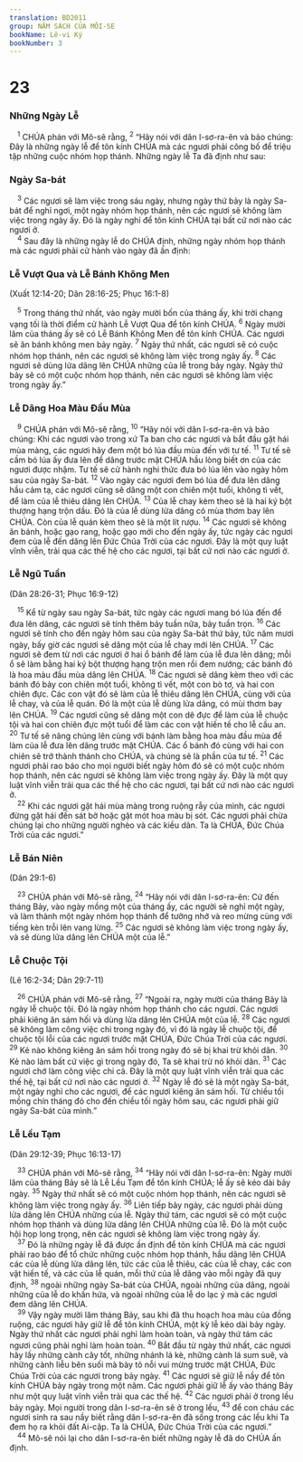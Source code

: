 ```yaml
---
translation: BD2011
group: NĂM SÁCH CỦA MÔI-SE
bookName: Lê-vi Ký 
bookNumber: 3
---
```


<div class="title"><h1>23</h1><h3>Những Ngày Lễ</h3></div>
<span class="verse le_23_1"> <sup>1</sup> CHÚA phán với Mô-sê rằng, </span>
<span class="verse le_23_2"><sup>2</sup> “Hãy nói với dân I-sơ-ra-ên và bảo chúng: Ðây là những ngày lễ để tôn kính CHÚA mà các ngươi phải công bố để triệu tập những cuộc nhóm họp thánh. Những ngày lễ Ta đã định như sau:<br/></span>
<div class="title"><h3>Ngày Sa-bát</h3></div>
<span class="verse le_23_3"> <sup>3</sup> Các ngươi sẽ làm việc trong sáu ngày, nhưng ngày thứ bảy là ngày Sa-bát để nghỉ ngơi, một ngày nhóm họp thánh, nên các ngươi sẽ không làm việc trong ngày ấy. Ðó là ngày nghỉ để tôn kính CHÚA tại bất cứ nơi nào các ngươi ở.<br/></span>
<span class="verse le_23_4"> <sup>4</sup> Sau đây là những ngày lễ do CHÚA định, những ngày nhóm họp thánh mà các ngươi phải cử hành vào ngày đã ấn định:<br/></span>
<div class="title"><h3>Lễ Vượt Qua và Lễ Bánh Không Men</h3><p>(Xuất 12:14-20; Dân 28:16-25; Phục 16:1-8)</p></div>
<span class="verse le_23_5"> <sup>5</sup> Trong tháng thứ nhất, vào ngày mười bốn của tháng ấy, khi trời chạng vạng tối là thời điểm cử hành Lễ Vượt Qua để tôn kính CHÚA. </span>
<span class="verse le_23_6"><sup>6</sup> Ngày mười lăm của tháng ấy sẽ có Lễ Bánh Không Men để tôn kính CHÚA. Các ngươi sẽ ăn bánh không men bảy ngày. </span>
<span class="verse le_23_7"><sup>7</sup> Ngày thứ nhất, các ngươi sẽ có cuộc nhóm họp thánh, nên các ngươi sẽ không làm việc trong ngày ấy. </span>
<span class="verse le_23_8"><sup>8</sup> Các ngươi sẽ dùng lửa dâng lên CHÚA những của lễ trong bảy ngày. Ngày thứ bảy sẽ có một cuộc nhóm họp thánh, nên các ngươi sẽ không làm việc trong ngày ấy.”<br/></span>
<div class="title"><h3>Lễ Dâng Hoa Màu Ðầu Mùa</h3></div>
<span class="verse le_23_9"> <sup>9</sup> CHÚA phán với Mô-sê rằng, </span>
<span class="verse le_23_10"><sup>10</sup> “Hãy nói với dân I-sơ-ra-ên và bảo chúng: Khi các ngươi vào trong xứ Ta ban cho các ngươi và bắt đầu gặt hái mùa màng, các ngươi hãy đem một bó lúa đầu mùa đến với tư tế. </span>
<span class="verse le_23_11"><sup>11</sup> Tư tế sẽ cầm bó lúa ấy đưa lên để dâng trước mặt CHÚA hầu lòng biết ơn của các ngươi được nhậm. Tư tế sẽ cử hành nghi thức đưa bó lúa lên vào ngày hôm sau của ngày Sa-bát. </span>
<span class="verse le_23_12"><sup>12</sup> Vào ngày các ngươi đem bó lúa để đưa lên dâng hầu cảm tạ, các ngươi cũng sẽ dâng một con chiên một tuổi, không tì vết, để làm của lễ thiêu dâng lên CHÚA. </span>
<span class="verse le_23_13"><sup>13</sup> Của lễ chay kèm theo sẽ là hai ký bột thượng hạng trộn dầu. Ðó là của lễ dùng lửa dâng có mùa thơm bay lên CHÚA. Còn của lễ quán kèm theo sẽ là một lít rượu. </span>
<span class="verse le_23_14"><sup>14</sup> Các ngươi sẽ không ăn bánh, hoặc gạo rang, hoặc gạo mới cho đến ngày ấy, tức ngày các ngươi đem của lễ đến dâng lên Ðức Chúa Trời của các ngươi. Ðây là một quy luật vĩnh viễn, trải qua các thế hệ cho các ngươi, tại bất cứ nơi nào các ngươi ở.<br/></span>
<div class="title"><h3>Lễ Ngũ Tuần</h3><p>(Dân 28:26-31; Phục 16:9-12)</p></div>
<span class="verse le_23_15"> <sup>15</sup> Kể từ ngày sau ngày Sa-bát, tức ngày các ngươi mang bó lúa đến để đưa lên dâng, các ngươi sẽ tính thêm bảy tuần nữa, bảy tuần trọn. </span>
<span class="verse le_23_16"><sup>16</sup> Các ngươi sẽ tính cho đến ngày hôm sau của ngày Sa-bát thứ bảy, tức năm mươi ngày, bấy giờ các ngươi sẽ dâng một của lễ chay mới lên CHÚA. </span>
<span class="verse le_23_17"><sup>17</sup> Các ngươi sẽ đem từ nơi các ngươi ở hai ổ bánh để làm của lễ đưa lên dâng; mỗi ổ sẽ làm bằng hai ký bột thượng hạng trộn men rồi đem nướng; các bánh đó là hoa màu đầu mùa dâng lên CHÚA. </span>
<span class="verse le_23_18"><sup>18</sup> Các ngươi sẽ dâng kèm theo với các bánh đó bảy con chiên một tuổi, không tì vết, một con bò tơ, và hai con chiên đực. Các con vật đó sẽ làm của lễ thiêu dâng lên CHÚA, cùng với của lễ chay, và của lễ quán. Ðó là một của lễ dùng lửa dâng, có mùi thơm bay lên CHÚA. </span>
<span class="verse le_23_19"><sup>19</sup> Các ngươi cũng sẽ dâng một con dê đực để làm của lễ chuộc tội và hai con chiên đực một tuổi để làm các con vật hiến tế cho lễ cầu an. </span>
<span class="verse le_23_20"><sup>20</sup> Tư tế sẽ nâng chúng lên cùng với bánh làm bằng hoa màu đầu mùa để làm của lễ đưa lên dâng trước mặt CHÚA. Các ổ bánh đó cùng với hai con chiên sẽ trở thành thánh cho CHÚA, và chúng sẽ là phần của tư tế. </span>
<span class="verse le_23_21"><sup>21</sup> Các ngươi phải rao báo cho mọi người biết ngày hôm đó sẽ có một cuộc nhóm họp thánh, nên các ngươi sẽ không làm việc trong ngày ấy. Ðây là một quy luật vĩnh viễn trải qua các thế hệ cho các ngươi, tại bất cứ nơi nào các ngươi ở.<br/></span>
<span class="verse le_23_22"> <sup>22</sup> Khi các ngươi gặt hái mùa màng trong ruộng rẫy của mình, các ngươi đừng gặt hái đến sát bờ hoặc gặt mót hoa màu bị sót. Các ngươi phải chừa chúng lại cho những người nghèo và các kiều dân. Ta là CHÚA, Ðức Chúa Trời của các ngươi.”<br/></span>
<div class="title"><h3>Lễ Bán Niên</h3><p>(Dân 29:1-6)</p></div>
<span class="verse le_23_23"> <sup>23</sup> CHÚA phán với Mô-sê rằng, </span>
<span class="verse le_23_24"><sup>24</sup> “Hãy nói với dân I-sơ-ra-ên: Cứ đến tháng Bảy, vào ngày mồng một của tháng ấy, các người sẽ nghỉ một ngày, và làm thành một ngày nhóm họp thánh để tưởng nhớ và reo mừng cùng với tiếng kèn trỗi lên vang lừng. </span>
<span class="verse le_23_25"><sup>25</sup> Các ngươi sẽ không làm việc trong ngày ấy, và sẽ dùng lửa dâng lên CHÚA một của lễ.”<br/></span>
<div class="title"><h3>Lễ Chuộc Tội</h3><p>(Lê 16:2-34; Dân 29:7-11)</p></div>
<span class="verse le_23_26"> <sup>26</sup> CHÚA phán với Mô-sê rằng, </span>
<span class="verse le_23_27"><sup>27</sup> “Ngoài ra, ngày mười của tháng Bảy là ngày lễ chuộc tội. Ðó là ngày nhóm họp thánh cho các ngươi. Các ngươi phải kiêng ăn sám hối và dùng lửa dâng lên CHÚA một của lễ. </span>
<span class="verse le_23_28"><sup>28</sup> Các ngươi sẽ không làm công việc chi trong ngày đó, vì đó là ngày lễ chuộc tội, để chuộc tội lỗi của các ngươi trước mặt CHÚA, Ðức Chúa Trời của các ngươi. </span>
<span class="verse le_23_29"><sup>29</sup> Kẻ nào không kiêng ăn sám hối trong ngày đó sẽ bị khai trừ khỏi dân. </span>
<span class="verse le_23_30"><sup>30</sup> Kẻ nào làm bất cứ việc gì trong ngày đó, Ta sẽ khai trừ nó khỏi dân. </span>
<span class="verse le_23_31"><sup>31</sup> Các ngươi chớ làm công việc chi cả. Ðây là một quy luật vĩnh viễn trải qua các thế hệ, tại bất cứ nơi nào các ngươi ở. </span>
<span class="verse le_23_32"><sup>32</sup> Ngày lễ đó sẽ là một ngày Sa-bát, một ngày nghỉ cho các ngươi, để các ngươi kiêng ăn sám hối. Từ chiều tối mồng chín tháng đó cho đến chiều tối ngày hôm sau, các ngươi phải giữ ngày Sa-bát của mình.”<br/></span>
<div class="title"><h3>Lễ Lều Tạm</h3><p>(Dân 29:12-39; Phục 16:13-17)</p></div>
<span class="verse le_23_33"> <sup>33</sup> CHÚA phán với Mô-sê rằng, </span>
<span class="verse le_23_34"><sup>34</sup> “Hãy nói với dân I-sơ-ra-ên: Ngày mười lăm của tháng Bảy sẽ là Lễ Lều Tạm để tôn kính CHÚA; lễ ấy sẽ kéo dài bảy ngày. </span>
<span class="verse le_23_35"><sup>35</sup> Ngày thứ nhất sẽ có một cuộc nhóm họp thánh, nên các ngươi sẽ không làm việc trong ngày ấy. </span>
<span class="verse le_23_36"><sup>36</sup> Liên tiếp bảy ngày, các ngươi phải dùng lửa dâng lên CHÚA những của lễ. Ngày thứ tám, các ngươi sẽ có một cuộc nhóm họp thánh và dùng lửa dâng lên CHÚA những của lễ. Ðó là một cuộc hội họp long trọng, nên các ngươi sẽ không làm việc trong ngày ấy.<br/></span>
<span class="verse le_23_37"> <sup>37</sup> Ðó là những ngày lễ đã được ấn định để tôn kính CHÚA mà các ngươi phải rao báo để tổ chức những cuộc nhóm họp thánh, hầu dâng lên CHÚA các của lễ dùng lửa dâng lên, tức các của lễ thiêu, các của lễ chay, các con vật hiến tế, và các của lễ quán, mỗi thứ của lễ dâng vào mỗi ngày đã quy định, </span>
<span class="verse le_23_38"><sup>38</sup> ngoài những ngày Sa-bát của CHÚA, ngoài những của dâng, ngoài những của lễ do khấn hứa, và ngoài những của lễ do lạc ý mà các ngươi đem dâng lên CHÚA.<br/></span>
<span class="verse le_23_39"> <sup>39</sup> Vậy ngày mười lăm tháng Bảy, sau khi đã thu hoạch hoa màu của đồng ruộng, các ngươi hãy giữ lễ để tôn kính CHÚA, một kỳ lễ kéo dài bảy ngày. Ngày thứ nhất các ngươi phải nghỉ làm hoàn toàn, và ngày thứ tám các ngươi cũng phải nghỉ làm hoàn toàn. </span>
<span class="verse le_23_40"><sup>40</sup> Bắt đầu từ ngày thứ nhất, các ngươi hãy lấy những cành cây tốt, những nhánh lá kè, những cành lá sum suê, và những cành liễu bên suối mà bày tỏ nỗi vui mừng trước mặt CHÚA, Ðức Chúa Trời của các ngươi trong bảy ngày. </span>
<span class="verse le_23_41"><sup>41</sup> Các ngươi sẽ giữ lễ nầy để tôn kính CHÚA bảy ngày trong một năm. Các ngươi phải giữ lễ ấy vào tháng Bảy như một quy luật vĩnh viễn trải qua các thế hệ. </span>
<span class="verse le_23_42"><sup>42</sup> Các ngươi phải ở trong lều bảy ngày. Mọi người trong dân I-sơ-ra-ên sẽ ở trong lều, </span>
<span class="verse le_23_43"><sup>43</sup> để con cháu các ngươi sinh ra sau nầy biết rằng dân I-sơ-ra-ên đã sống trong các lều khi Ta đem họ ra khỏi đất Ai-cập. Ta là CHÚA, Ðức Chúa Trời của các ngươi.”<br/></span>
<span class="verse le_23_44"> <sup>44</sup> Mô-sê nói lại cho dân I-sơ-ra-ên biết những ngày lễ đã do CHÚA ấn định.<br/></span>
